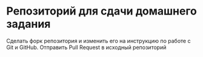# Репозиторий для сдачи домашнего задания

Сделать форк репозитория и изменить его на инструкцию по работе с Git и GitHub. Отправить Pull Request в исходный репозиторий
